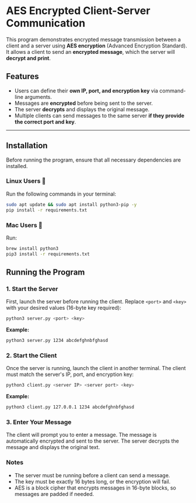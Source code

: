 # **AES Encrypted Client-Server Communication**  

This program demonstrates encrypted message transmission between a client and a server using **AES encryption** (Advanced Encryption Standard). It allows a client to send an **encrypted message**, which the server will **decrypt and print**.  

## **Features**
- Users can define their **own IP, port, and encryption key** via command-line arguments.
- Messages are **encrypted** before being sent to the server.
- The server **decrypts** and displays the original message.
- Multiple clients can send messages to the same server **if they provide the correct port and key**.

---

## **Installation**  
Before running the program, ensure that all necessary dependencies are installed.

### **Linux Users** 🐧  
Run the following commands in your terminal:  
```bash
sudo apt update && sudo apt install python3-pip -y
pip install -r requirements.txt
```

### **Mac Users** 🍏
Run:
```bash
brew install python3
pip3 install -r requirements.txt
```
## **Running the Program**

### 1. Start the Server

First, launch the server before running the client. Replace `<port>` and `<key>` with your desired values (16-byte key required):

```bash
python3 server.py <port> <key>
```
**Example:** 
```bash
python3 server.py 1234 abcdefghnbfghasd
```
### 2. Start the Client
Once the server is running, launch the client in another terminal. The client must match the server's IP, port, and encryption key:
```bash
python3 client.py <server IP> <server port> <key>
```
**Example:**
```bash
python3 client.py 127.0.0.1 1234 abcdefghnbfghasd
```
### 3. Enter Your Message ###
The client will prompt you to enter a message. The message is automatically encrypted and sent to the server. The server decrypts the message and displays the original text.

### Notes ###
- The server must be running before a client can send a message.
- The key must be exactly 16 bytes long, or the encryption will fail.
- AES is a block cipher that encrypts messages in 16-byte blocks, so messages are padded if needed.